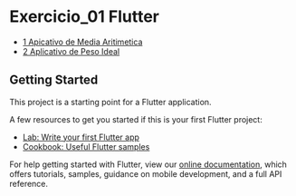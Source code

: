 # Exercicio_01 Flutter



* [1 Apicativo de Media Aritimetica](https://github.com/Igor0155/Desenvolvimento_Mobile/blob/main/Senac/Exercicios/At03_App_Flutter/lib/main_media.dart)
* [2 Aplicativo de Peso Ideal](https://github.com/Igor0155/Desenvolvimento_Mobile/blob/main/Senac/Exercicios/At03_App_Flutter/lib/main_peso_Ideal.dart)



## Getting Started

This project is a starting point for a Flutter application.

A few resources to get you started if this is your first Flutter project:

- [Lab: Write your first Flutter app](https://flutter.dev/docs/get-started/codelab)
- [Cookbook: Useful Flutter samples](https://flutter.dev/docs/cookbook)

For help getting started with Flutter, view our
[online documentation](https://flutter.dev/docs), which offers tutorials,
samples, guidance on mobile development, and a full API reference.
